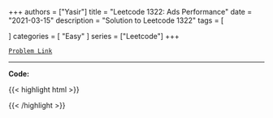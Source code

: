 
+++
authors = ["Yasir"]
title = "Leetcode 1322: Ads Performance"
date = "2021-03-15"
description = "Solution to Leetcode 1322"
tags = [
    
]
categories = [
    "Easy"
]
series = ["Leetcode"]
+++



[`Problem Link`](https://leetcode.com/problems/ads-performance/description/)

---

**Code:**

{{< highlight html >}}

{{< /highlight >}}


